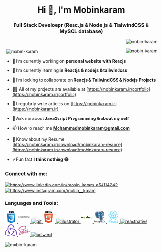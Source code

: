 <h1 align="center">Hi 👋, I'm Mobinkaram</h1>
<h3 align="center">Full Stack Develoepr (Reac.js & Node.js & TialwindCSS & MySQL database)</h3>

<p align="right"> <img src="https://komarev.com/ghpvc/?username=mobin-karam&label=Profile%20views&color=0e75b6&style=flat" alt="mobin-karam" /> </p>
<p>&nbsp;<img align="center" src="https://github-readme-stats.vercel.app/api?username=mobin-karam&show_icons=true&locale=en" alt="mobin-karam" />
<img align="right" src="https://github-readme-stats.vercel.app/api/top-langs?username=mobin-karam&show_icons=true&locale=en&layout=compact" alt="mobin-karam" /></p>

- 🔭 I’m currently working on **personal website with Reacjs**

- 🌱 I’m currently learning **in Reactjs & nodejs & tailwindcss**

- 👯 I’m looking to collaborate on **Reacjs & TailwindCSS & Nodejs Projects**

- 👨‍💻 All of my projects are available at [https://mobinkaram.ir/portfolio](https://mobinkaram.ir/portfolio)

- 📝 I regularly write articles on [https://mobinkaram.ir](https://mobinkaram.ir)

- 💬 Ask me about **JavaScript Programming & about my self**

- 📫 How to reach me **Mohammadmobinkaram@gmail.com**

- 📄 Know about my Resume [https://mobinkaram.ir/download/mobinkaram-resume](https://mobinkaram.ir/download/mobinkaram-resume)

- ⚡ Fun fact **I think nothing 😅**

<h3 align="left">Connect with me:</h3>
<p align="left">
<a href="https://linkedin.com/in/https://www.linkedin.com/in/mobin-karam-a54114242" target="blank"><img align="center" src="https://raw.githubusercontent.com/rahuldkjain/github-profile-readme-generator/master/src/images/icons/Social/linked-in-alt.svg" alt="https://www.linkedin.com/in/mobin-karam-a54114242" height="30" width="40" /></a>
<a href="https://instagram.com/https://www.instagram.com/mobin__karam" target="blank"><img align="center" src="https://raw.githubusercontent.com/rahuldkjain/github-profile-readme-generator/master/src/images/icons/Social/instagram.svg" alt="https://www.instagram.com/mobin__karam" height="30" width="40" /></a>
</p>

<h3 align="left">Languages and Tools:</h3>
<p align="left"> <a href="https://www.w3schools.com/css/" target="_blank" rel="noreferrer"> <img src="https://raw.githubusercontent.com/devicons/devicon/master/icons/css3/css3-original-wordmark.svg" alt="css3" width="40" height="40"/> </a> <a href="https://expressjs.com" target="_blank" rel="noreferrer"> <img src="https://raw.githubusercontent.com/devicons/devicon/master/icons/express/express-original-wordmark.svg" alt="express" width="40" height="40"/> </a> <a href="https://git-scm.com/" target="_blank" rel="noreferrer"> <img src="https://www.vectorlogo.zone/logos/git-scm/git-scm-icon.svg" alt="git" width="40" height="40"/> </a> <a href="https://www.w3.org/html/" target="_blank" rel="noreferrer"> <img src="https://raw.githubusercontent.com/devicons/devicon/master/icons/html5/html5-original-wordmark.svg" alt="html5" width="40" height="40"/> </a> <a href="https://www.adobe.com/in/products/illustrator.html" target="_blank" rel="noreferrer"> <img src="https://www.vectorlogo.zone/logos/adobe_illustrator/adobe_illustrator-icon.svg" alt="illustrator" width="40" height="40"/> </a> <a href="https://nodejs.org" target="_blank" rel="noreferrer"> <img src="https://raw.githubusercontent.com/devicons/devicon/master/icons/nodejs/nodejs-original-wordmark.svg" alt="nodejs" width="40" height="40"/> </a> <a href="https://www.postgresql.org" target="_blank" rel="noreferrer"> <img src="https://raw.githubusercontent.com/devicons/devicon/master/icons/postgresql/postgresql-original-wordmark.svg" alt="postgresql" width="40" height="40"/> </a> <a href="https://reactjs.org/" target="_blank" rel="noreferrer"> <img src="https://raw.githubusercontent.com/devicons/devicon/master/icons/react/react-original-wordmark.svg" alt="react" width="40" height="40"/> </a> <a href="https://reactnative.dev/" target="_blank" rel="noreferrer"> <img src="https://reactnative.dev/img/header_logo.svg" alt="reactnative" width="40" height="40"/> </a> <a href="https://redux.js.org" target="_blank" rel="noreferrer"> <img src="https://raw.githubusercontent.com/devicons/devicon/master/icons/redux/redux-original.svg" alt="redux" width="40" height="40"/> </a> <a href="https://sass-lang.com" target="_blank" rel="noreferrer"> <img src="https://raw.githubusercontent.com/devicons/devicon/master/icons/sass/sass-original.svg" alt="sass" width="40" height="40"/> </a> <a href="https://tailwindcss.com/" target="_blank" rel="noreferrer"> <img src="https://www.vectorlogo.zone/logos/tailwindcss/tailwindcss-icon.svg" alt="tailwind" width="40" height="40"/> </a> </p>


<p><img align="center" src="https://github-readme-streak-stats.herokuapp.com/?user=mobin-karam&" alt="mobin-karam" /></p>


<!---
Mobin-Karam/Mobin-Karam is a ✨ special ✨ repository because its `README.md` (this file) appears on your GitHub profile.
You can click the Preview link to take a look at your changes.
--->
